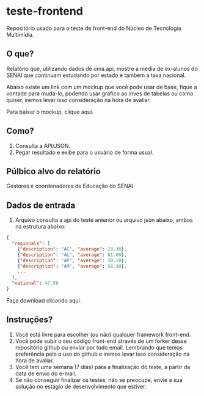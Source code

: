 # teste-frontend
Repositório usado para o teste de front-end do Núcleo de Tecnologia Multimídia.

## O que?
Relatório que, utilizando dados de uma api, mostre a média de ex-alunos do SENAI que continuam estudando por estado e também a taxa nacional.

Abaixo existe um link com um mockup que você pode usar de base, fique a vontade para mudá-lo, podendo usar grafico ao inves de tabelas ou como quiser, iremos levar isso consideração na hora de avaliar.

Para baixar o mockup, clique aqui.

## Como?
1. Consulta a API/JSON.
2. Pegar resultado e exibe para o usuário de forma usual.

## Púlbico alvo do relatório
Gestores e coordenadores de Educação do SENAI.

## Dados de entrada
1. Arquivo consulta a api do teste anterior ou arquivo json abaixo, ambos na estrutura abaixo:
```json
{
  "regionals": [
    {"description": "AC", "average": 23.30},
    {"description": "AL", "average": 61.00},
    {"description": "AP", "average": 30.10},
    {"description": "AM", "average": 56.30},
    ...
  ],
  "national": 47.50
}
```
Faça download clicando aqui.

## Instruções?
1. Você está livre para escolher (ou não) qualquer framework front-end.
2. Você pode subir o seu código front-end através de um forker desse repositório github ou enviar por tudo email. Lembrando que temos preferência pelo o uso do github e iremos levar isso consideração na hora de avaliar.
3. Você tem uma semana (7 dias) para a finalização do teste, a partir da data de envio do e-mail.
4. Se não conseguir finalizar os testes, não se preocupe, envie a sua solução no estágio de desenvolvimento que estiver.

